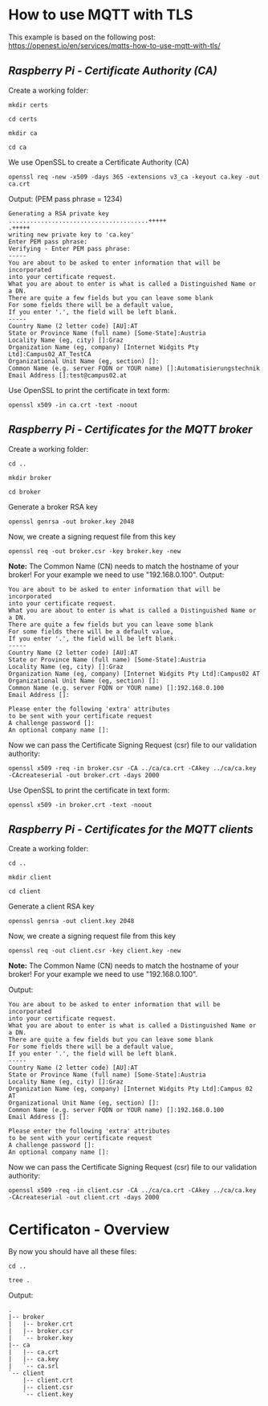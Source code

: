 # How to use MQTT with TLS

This example is based on the following post: https://openest.io/en/services/mqtts-how-to-use-mqtt-with-tls/ 

## *Raspberry Pi - Certificate Authority (CA)*
Create a working folder:
```
mkdir certs
```
```
cd certs
```
```
mkdir ca
```
```
cd ca
```
We use OpenSSL to create a Certificate Authority (CA)
```
openssl req -new -x509 -days 365 -extensions v3_ca -keyout ca.key -out ca.crt
```

Output: (PEM pass phrase = 1234)
```
Generating a RSA private key
.......................................+++++
.+++++
writing new private key to 'ca.key'
Enter PEM pass phrase:
Verifying - Enter PEM pass phrase:
-----
You are about to be asked to enter information that will be incorporated
into your certificate request.
What you are about to enter is what is called a Distinguished Name or a DN.
There are quite a few fields but you can leave some blank
For some fields there will be a default value,
If you enter '.', the field will be left blank.
-----
Country Name (2 letter code) [AU]:AT
State or Province Name (full name) [Some-State]:Austria
Locality Name (eg, city) []:Graz
Organization Name (eg, company) [Internet Widgits Pty Ltd]:Campus02_AT_TestCA
Organizational Unit Name (eg, section) []:
Common Name (e.g. server FQDN or YOUR name) []:Automatisierungstechnik
Email Address []:test@campus02.at
```
Use OpenSSL to print the certificate in text form:
```
openssl x509 -in ca.crt -text -noout
```

## *Raspberry Pi - Certificates for the MQTT broker*
Create a working folder:
```
cd ..
```
```
mkdir broker
```
```
cd broker
```
Generate a broker RSA key
```
openssl genrsa -out broker.key 2048
```

Now, we create a signing request file from this key
```
openssl req -out broker.csr -key broker.key -new
```
**Note:** The Common Name (CN) needs to match the hostname of your broker!
          For your example we need to use "192.168.0.100".
Output:
```
You are about to be asked to enter information that will be incorporated
into your certificate request.
What you are about to enter is what is called a Distinguished Name or a DN.
There are quite a few fields but you can leave some blank
For some fields there will be a default value,
If you enter '.', the field will be left blank.
-----
Country Name (2 letter code) [AU]:AT
State or Province Name (full name) [Some-State]:Austria
Locality Name (eg, city) []:Graz
Organization Name (eg, company) [Internet Widgits Pty Ltd]:Campus02 AT
Organizational Unit Name (eg, section) []:
Common Name (e.g. server FQDN or YOUR name) []:192.168.0.100
Email Address []:

Please enter the following 'extra' attributes
to be sent with your certificate request
A challenge password []:
An optional company name []:
```

Now we can pass the Certificate Signing Request (csr) file to our validation authority:
```
openssl x509 -req -in broker.csr -CA ../ca/ca.crt -CAkey ../ca/ca.key -CAcreateserial -out broker.crt -days 2000
```

Use OpenSSL to print the certificate in text form:
```
openssl x509 -in broker.crt -text -noout
```

## *Raspberry Pi - Certificates for the MQTT clients*
Create a working folder:
```
cd ..
```
```
mkdir client
```
```
cd client
```
Generate a client RSA key
```
openssl genrsa -out client.key 2048
```
Now, we create a signing request file from this key
```
openssl req -out client.csr -key client.key -new
```
**Note:** The Common Name (CN) needs to match the hostname of your broker!
          For your example we need to use "192.168.0.100".

Output:
```
You are about to be asked to enter information that will be incorporated
into your certificate request.
What you are about to enter is what is called a Distinguished Name or a DN.
There are quite a few fields but you can leave some blank
For some fields there will be a default value,
If you enter '.', the field will be left blank.
-----
Country Name (2 letter code) [AU]:AT
State or Province Name (full name) [Some-State]:Austria
Locality Name (eg, city) []:Graz
Organization Name (eg, company) [Internet Widgits Pty Ltd]:Campus 02 AT
Organizational Unit Name (eg, section) []:
Common Name (e.g. server FQDN or YOUR name) []:192.168.0.100
Email Address []:

Please enter the following 'extra' attributes
to be sent with your certificate request
A challenge password []:
An optional company name []:
```

Now we can pass the Certificate Signing Request (csr) file to our validation authority:
```
openssl x509 -req -in client.csr -CA ../ca/ca.crt -CAkey ../ca/ca.key -CAcreateserial -out client.crt -days 2000
```

# Certificaton - Overview
By now you should have all these files:
```
cd ..
```
```
tree .
```
Output:
```
.
|-- broker
|   |-- broker.crt
|   |-- broker.csr
|   `-- broker.key
|-- ca
|   |-- ca.crt
|   |-- ca.key
|   `-- ca.srl
`-- client
    |-- client.crt
    |-- client.csr
    `-- client.key
```
